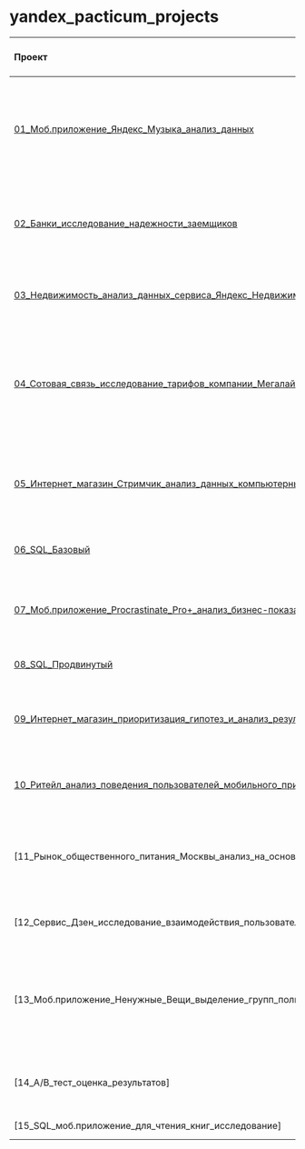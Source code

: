 # yandex_pacticum_projects

|Проект|Краткое описание|Используемые в проекте библиотеки|
|:-----|:---------------|:--------------------------------|
|[01_Моб.приложение_Яндекс_Музыка_анализ_данных](https://github.com/Yana-Sergeeva/yandex_pacticum_projects/blob/main/01_Моб.приложение_Яндекс_Музыка_анализ_данных/01_Моб.приложение_Яндекс_Музыка_анализ_данных.ipynb)|На реальных данных Яндекс Музыки проверили гипотезы и сравнили поведение пользователей Москвы и Санкт-Петербурга|pandas|
|[02_Банки_исследование_надежности_заемщиков](https://github.com/Yana-Sergeeva/yandex_pacticum_projects/blob/main/02_Банки_исследование_надежности_заемщиков/02_Банки_исследование_надежности_заемщиков.ipynb)|Разобрались, влияет ли семейное положение и количество детей клиента на факт погашения кредита в срок|pandas, seaborn, matplotlib|
|[03_Недвижимость_анализ_данных_сервиса_Яндекс_Недвижимость](https://github.com/Yana-Sergeeva/yandex_pacticum_projects/blob/main/03_Недвижимость_анализ_данных_сервиса_Яндекс_Недвижимость/03_Недвижимость_анализ_данных_сервиса_Яндекс_Недвижимость.ipynb)|Нашли особенностеи и зависимости на рынке недвижимости|pandas, matplotlib|
|[04_Сотовая_связь_исследование_тарифов_компании_Мегалайн](https://github.com/Yana-Sergeeva/yandex_pacticum_projects/blob/main/04_%D0%A1%D0%BE%D1%82%D0%BE%D0%B2%D0%B0%D1%8F_%D1%81%D0%B2%D1%8F%D0%B7%D1%8C_%D0%B8%D1%81%D1%81%D0%BB%D0%B5%D0%B4%D0%BE%D0%B2%D0%B0%D0%BD%D0%B8%D0%B5_%D0%B4%D0%B0%D0%BD%D0%BD%D1%8B%D1%85_%D0%BA%D0%BE%D0%BC%D0%BF%D0%B0%D0%BD%D0%B8%D0%B8_%D0%9C%D0%B5%D0%B3%D0%B0%D0%BB%D0%B0%D0%B9%D0%BD/04_%D0%A1%D0%BE%D1%82%D0%BE%D0%B2%D0%B0%D1%8F_%D1%81%D0%B2%D1%8F%D0%B7%D1%8C_%D0%B8%D1%81%D1%81%D0%BB%D0%B5%D0%B4%D0%BE%D0%B2%D0%B0%D0%BD%D0%B8%D0%B5_%D1%82%D0%B0%D1%80%D0%B8%D1%84%D0%BE%D0%B2_%D0%BA%D0%BE%D0%BC%D0%BF%D0%B0%D0%BD%D0%B8%D0%B8_%D0%9C%D0%B5%D0%B3%D0%B0%D0%BB%D0%B0%D0%B9%D0%BD.ipynb)|Сделали предварительный анализ тарифов на небольшой выборке клиентов. Проанализировали поведение клиентов и сделали вывод — какой тариф лучше|pandas, numpy, seaborn, matplotlib, scipy|
|[05_Интернет_магазин_Стримчик_анализ_данных_компьютерных_игр](https://github.com/Yana-Sergeeva/yandex_pacticum_projects/blob/main/05_Интернет_магазин_Стримчик_анализ_данных_компьютерных_игр/05_Игры_Исследование_закономерностей_определяющих_успешность_компьютерных_игр.ipynb)|Выявили закономерности, определяющие успешность игры, для планирования рекламных кампаний|pandas, seaborn, numpy, scipy, matplotlib|
|[06_SQL_Базовый](https://github.com/Yana-Sergeeva/yandex_pacticum_projects/blob/main/06_SQL_%D0%91%D0%B0%D0%B7%D0%BE%D0%B2%D1%8B%D0%B9/06_SQL_%D0%91%D0%B0%D0%B7%D0%BE%D0%B2%D1%8B%D0%B9.sql)|Проект был выполнен на платформе Яндекс Практикум|SQL|
|[07_Моб.приложение_Procrastinate_Pro+_анализ_бизнес-показателей](https://github.com/Yana-Sergeeva/yandex_pacticum_projects/blob/main/07_Моб.приложение_Procrastinate_Pro%2B_анализ_бизнес-показателей/07_Анализ_развлекательного_приложения_Procrastinate_Pro%2B.ipynb)|Разобрались в причинах, по которым в последнее время компания терпит убытки|pandas, numpy, daetime, matplotlib|
|[08_SQL_Продвинутый](https://github.com/Yana-Sergeeva/yandex_pacticum_projects/blob/main/08_SQL_Продвинутый/08_SQL_Продвинутый.sql)|Проект выполнен на платформе Яндекс Практикум|SQL|
|[09_Интернет_магазин_приоритизация_гипотез_и_анализ_результатов_А/В_теста](https://github.com/Yana-Sergeeva/yandex_pacticum_projects/blob/main/09_Интернет_магазин_приоритизация_гипотез_и_анализ_результатов_А_В_теста/09_Проверка_гипотез_для_увеличения_выручки_крупного-интернет_магазина.ipynb)|Приоритизировалие гипотезы, запустили A/B-тест и проанализировали результаты|pandas, scipy, datetime, numpy, matplotlib|
|[10_Ритейл_анализ_поведения_пользователей_мобильного_приложени_по_продаже_продуктов_питания](https://github.com/Yana-Sergeeva/yandex_pacticum_projects/blob/main/10_Ритейл_анализ_поведения_пользователей_мобильного_приложени_по_продаже_продуктов_питания/10_Анализ_данных_мобильного_приложения_по_продаже_продуктов_питания.ipynb)|Изучили воронку продаж, исследовали результаты А/А/В-эксперимента|pandas, seaborn, matplotlib, scipy, numpy, math, plotly|
|[11_Рынок_общественного_питания_Москвы_анализ_на_основе_данных_Яндекс_Карты_и_Яндекс_Бизнес]|Исследовали рынок общественного питания Москвы, нашли особенности и презентовали полученные результаты|pandas, numpy, matplotlib, seaborn, plotly, json, folium|
|[12_Сервис_Дзен_исследование_взаимодействия_пользователей_с_карточками_статей]|Построили дашборд, подготовили презентацию|pandas, sqlalchemy|
|[13_Моб.приложение_Ненужные_Вещи_выделение_групп_пользователей_на_основе_их_поведения]|Выделили группы пльзователей на основе полученных данных, проверили гипотезы, построили дашборд, подготовили презентацию|pandas, datetime, numpy, calendar, seaborn, matplotlib, plotly, scipy, math|
|[14_А/В_тест_оценка_результатов]|Оценили корректность проведения теста и проанализировали его результаты|pandas, numpy, seaborn, matplotlib, plotly, scipy, math|
|[15_SQL_моб.приложение_для_чтения_книг_исследование]|Дали ответы на вопросы 5 задач|pandas, sqlalchemy|
